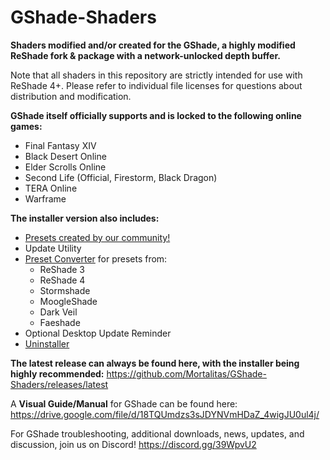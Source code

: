 # GShade-Shaders
**Shaders modified and/or created for the GShade, a highly modified ReShade fork & package with a network-unlocked depth buffer.** 

Note that all shaders in this repository are strictly intended for use with ReShade 4+. Please refer to individual file licenses for questions about distribution and modification.

**GShade itself officially supports and is locked to the following online games:**
* Final Fantasy XIV
* Black Desert Online
* Elder Scrolls Online
* Second Life (Official, Firestorm, Black Dragon)
* TERA Online
* Warframe

**The installer version also includes:**
* [Presets created by our community!](https://github.com/Mortalitas/GShade-Presets)
* Update Utility
* [Preset Converter](https://mortalitas.github.io/ffxiv/GShade/GShade%20Converter.exe) for presets from:
  * ReShade 3
  * ReShade 4
  * Stormshade
  * MoogleShade
  * Dark Veil
  * Faeshade
* Optional Desktop Update Reminder
* [Uninstaller](https://mortalitas.github.io/ffxiv/GShade/GShade%20Uninstaller.exe)

**The latest release can always be found here, with the installer being highly recommended:** https://github.com/Mortalitas/GShade-Shaders/releases/latest

A **Visual Guide/Manual** for GShade can be found here: https://drive.google.com/file/d/18TQUmdzs3sJDYNVmHDaZ_4wigJU0ul4j/

For GShade troubleshooting, additional downloads, news, updates, and discussion, join us on Discord! https://discord.gg/39WpvU2
